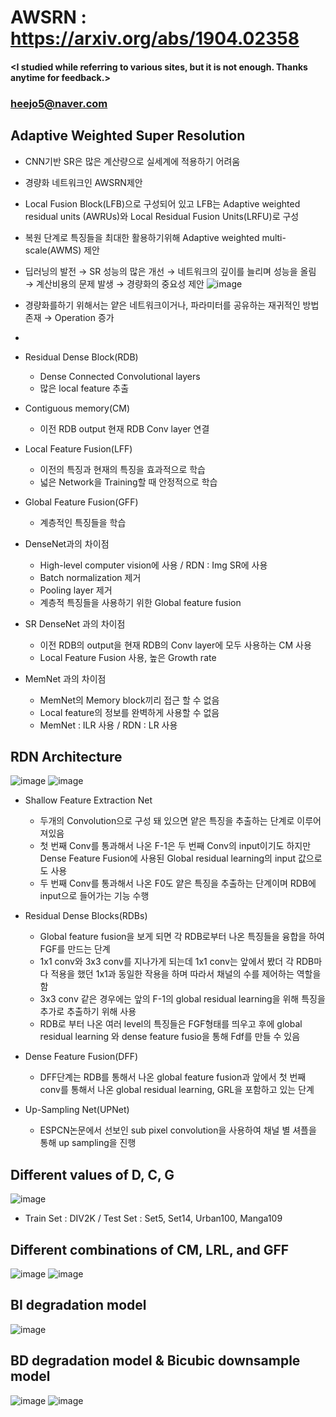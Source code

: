# AWSRN : https://arxiv.org/abs/1904.02358

#### <I studied while referring to various sites, but it is not enough. Thanks anytime for feedback.>
### <heejo5@naver.com>

Adaptive Weighted Super Resolution
--------------------------------------------------------------------------

* CNN기반 SR은 많은 계산량으로 실세계에 적용하기 어려움
* 경량화 네트워크인 AWSRN제안
* Local Fusion Block(LFB)으로 구성되어 있고 LFB는 Adaptive weighted residual units (AWRUs)와 Local Residual Fusion Units(LRFU)로 구성
* 복원 단계로 특징들을 최대한 활용하기위해 Adaptive weighted multi-scale(AWMS) 제안
* 딥러닝의 발전 → SR 성능의 많은 개선 → 네트워크의 깊이를 늘리며 성능을 올림 → 계산비용의 문제 발생 → 경량화의 중요성 제안 
![image](https://user-images.githubusercontent.com/61686244/108205349-4ef2bb00-7168-11eb-9d4c-073876da43ad.png)
* 경량화를하기 위해서는 얕은 네트워크이거나, 파라미터를 공유하는 재귀적인 방법 존재 → Operation 증가
* 










* Residual Dense Block(RDB)
  * Dense Connected Convolutional layers
  * 많은 local feature 추출
* Contiguous memory(CM)
  * 이전 RDB output 현재 RDB Conv layer 연결
* Local Feature Fusion(LFF) 
  * 이전의 특징과 현재의 특징을 효과적으로 학습
  * 넓은 Network을 Training할 때 안정적으로 학습
* Global Feature Fusion(GFF)
  * 계층적인 특징들을 학습

* DenseNet과의 차이점
  * High-level computer vision에 사용 / RDN : Img SR에 사용
  * Batch normalization 제거 
  * Pooling layer 제거  
  * 계층적 특징들을 사용하기 위한 Global feature fusion
  
* SR DenseNet 과의 차이점
  * 이전 RDB의 output을 현재 RDB의 Conv layer에 모두 사용하는 CM 사용
  * Local Feature Fusion 사용, 높은 Growth rate

* MemNet 과의 차이점
  * MemNet의 Memory block끼리 접근 할 수 없음
  * Local feature의 정보를 완벽하게 사용할 수 없음
  * MemNet : ILR 사용 / RDN : LR 사용
 
RDN Architecture
-----------------
![image](https://user-images.githubusercontent.com/61686244/94661523-221d4300-0342-11eb-8fec-570c89dc9a56.png)
![image](https://user-images.githubusercontent.com/61686244/94662154-f77fba00-0342-11eb-8ab9-70a9f647e37e.png)
 * Shallow Feature Extraction Net
    * 두개의 Convolution으로 구성 돼 있으면 얕은 특징을 추출하는 단계로 이루어져있음
    * 첫 번째 Conv를 통과해서 나온 F-1은 두 번째 Conv의 input이기도 하지만 Dense Feature Fusion에 사용된 Global residual learning의 input 값으로도 사용
    * 두 번째 Conv를 통과해서 나온 F0도 얕은 특징을 추출하는 단계이며 RDB에 input으로 들어가는 기능 수행

* Residual Dense Blocks(RDBs)
  * Global feature fusion을 보게 되면 각 RDB로부터 나온 특징들을 융합을 하여 FGF를 만드는 단계
  * 1x1 conv와 3x3 conv를 지나가게 되는데 1x1 conv는 앞에서 봤더 각 RDB마다 적용을 했던 1x1과 동일한 작용을 하며 따라서 채널의 수를 제어하는 역할을 함
  * 3x3 conv 같은 경우에는 앞의 F-1의 global residual learning을 위해 특징을 추가로 추출하기 위해 사용
  * RDB로 부터 나온 여러 level의 특징들은 FGF형태를 띄우고 후에 global residual learning 와 dense feature fusio을 통해 Fdf를 만들 수 있음


* Dense Feature Fusion(DFF)
    * DFF단계는 RDB를 통해서 나온 global feature fusion과 앞에서 첫 번째 conv를 통해서 나온 global residual learning, GRL을 포함하고 있는 단계

* Up-Sampling Net(UPNet)
    * ESPCN논문에서 선보인 sub pixel convolution을 사용하여 채널 별 셔플을 통해 up sampling을 진행
    
Different values of D, C, G
---------------------------
![image](https://user-images.githubusercontent.com/61686244/94675231-5e599f00-0354-11eb-9f3f-066b10444706.png)
* Train Set : DIV2K / Test Set : Set5, Set14, Urban100, Manga109 

Different combinations of CM, LRL, and GFF
------------------------------------------
![image](https://user-images.githubusercontent.com/61686244/94675319-7fba8b00-0354-11eb-9b7a-e1310be2542b.png)
![image](https://user-images.githubusercontent.com/61686244/94675337-85b06c00-0354-11eb-81ce-4cd0dd75a257.png)

BI degradation model
--------------------
![image](https://user-images.githubusercontent.com/61686244/94675441-b42e4700-0354-11eb-90aa-e8b86f7bf2ff.png)

BD degradation model & Bicubic downsample model
-----------------------------------------------
![image](https://user-images.githubusercontent.com/61686244/94675517-d1fbac00-0354-11eb-9c7d-62de7c903b45.png)
![image](https://user-images.githubusercontent.com/61686244/94675684-10916680-0355-11eb-9c6c-6b7bd4664f81.png)




